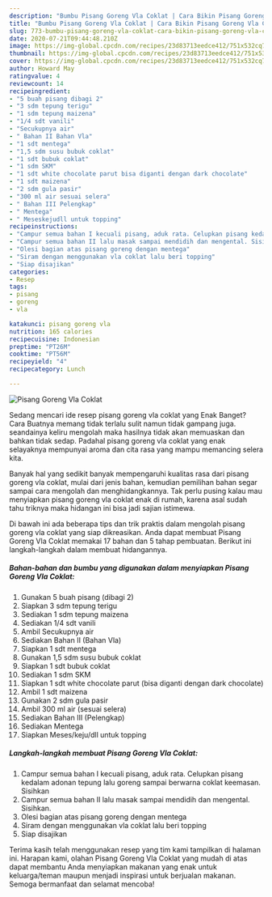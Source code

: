 ```yaml
---
description: "Bumbu Pisang Goreng Vla Coklat | Cara Bikin Pisang Goreng Vla Coklat Yang Lezat"
title: "Bumbu Pisang Goreng Vla Coklat | Cara Bikin Pisang Goreng Vla Coklat Yang Lezat"
slug: 773-bumbu-pisang-goreng-vla-coklat-cara-bikin-pisang-goreng-vla-coklat-yang-lezat
date: 2020-07-21T09:44:48.210Z
image: https://img-global.cpcdn.com/recipes/23d83713eedce412/751x532cq70/pisang-goreng-vla-coklat-foto-resep-utama.jpg
thumbnail: https://img-global.cpcdn.com/recipes/23d83713eedce412/751x532cq70/pisang-goreng-vla-coklat-foto-resep-utama.jpg
cover: https://img-global.cpcdn.com/recipes/23d83713eedce412/751x532cq70/pisang-goreng-vla-coklat-foto-resep-utama.jpg
author: Howard May
ratingvalue: 4
reviewcount: 14
recipeingredient:
- "5 buah pisang dibagi 2"
- "3 sdm tepung terigu"
- "1 sdm tepung maizena"
- "1/4 sdt vanili"
- "Secukupnya air"
- " Bahan II Bahan Vla"
- "1 sdt mentega"
- "1,5 sdm susu bubuk coklat"
- "1 sdt bubuk coklat"
- "1 sdm SKM"
- "1 sdt white chocolate parut bisa diganti dengan dark chocolate"
- "1 sdt maizena"
- "2 sdm gula pasir"
- "300 ml air sesuai selera"
- " Bahan III Pelengkap"
- " Mentega"
- " Meseskejudll untuk topping"
recipeinstructions:
- "Campur semua bahan I kecuali pisang, aduk rata. Celupkan pisang kedalam adonan tepung lalu goreng sampai berwarna coklat keemasan. Sisihkan"
- "Campur semua bahan II lalu masak sampai mendidih dan mengental. Sisihkan."
- "Olesi bagian atas pisang goreng dengan mentega"
- "Siram dengan menggunakan vla coklat lalu beri topping"
- "Siap disajikan"
categories:
- Resep
tags:
- pisang
- goreng
- vla

katakunci: pisang goreng vla 
nutrition: 165 calories
recipecuisine: Indonesian
preptime: "PT26M"
cooktime: "PT56M"
recipeyield: "4"
recipecategory: Lunch

---
```



![Pisang Goreng Vla Coklat](https://img-global.cpcdn.com/recipes/23d83713eedce412/751x532cq70/pisang-goreng-vla-coklat-foto-resep-utama.jpg)

Sedang mencari ide resep pisang goreng vla coklat yang Enak Banget? Cara Buatnya memang tidak terlalu sulit namun tidak gampang juga. seandainya keliru mengolah maka hasilnya tidak akan memuaskan dan bahkan tidak sedap. Padahal pisang goreng vla coklat yang enak selayaknya mempunyai aroma dan cita rasa yang mampu memancing selera kita.



Banyak hal yang sedikit banyak mempengaruhi kualitas rasa dari pisang goreng vla coklat, mulai dari jenis bahan, kemudian pemilihan bahan segar sampai cara mengolah dan menghidangkannya. Tak perlu pusing kalau mau menyiapkan pisang goreng vla coklat enak di rumah, karena asal sudah tahu triknya maka hidangan ini bisa jadi sajian istimewa.


Di bawah ini ada beberapa tips dan trik praktis dalam mengolah pisang goreng vla coklat yang siap dikreasikan. Anda dapat membuat Pisang Goreng Vla Coklat memakai 17 bahan dan 5 tahap pembuatan. Berikut ini langkah-langkah dalam membuat hidangannya.

<!--inarticleads1-->

##### Bahan-bahan dan bumbu yang digunakan dalam menyiapkan Pisang Goreng Vla Coklat:

1. Gunakan 5 buah pisang (dibagi 2)
1. Siapkan 3 sdm tepung terigu
1. Sediakan 1 sdm tepung maizena
1. Sediakan 1/4 sdt vanili
1. Ambil Secukupnya air
1. Sediakan  Bahan II (Bahan Vla)
1. Siapkan 1 sdt mentega
1. Gunakan 1,5 sdm susu bubuk coklat
1. Siapkan 1 sdt bubuk coklat
1. Sediakan 1 sdm SKM
1. Siapkan 1 sdt white chocolate parut (bisa diganti dengan dark chocolate)
1. Ambil 1 sdt maizena
1. Gunakan 2 sdm gula pasir
1. Ambil 300 ml air (sesuai selera)
1. Sediakan  Bahan III (Pelengkap)
1. Sediakan  Mentega
1. Siapkan  Meses/keju/dll untuk topping




<!--inarticleads2-->

##### Langkah-langkah membuat Pisang Goreng Vla Coklat:

1. Campur semua bahan I kecuali pisang, aduk rata. Celupkan pisang kedalam adonan tepung lalu goreng sampai berwarna coklat keemasan. Sisihkan
1. Campur semua bahan II lalu masak sampai mendidih dan mengental. Sisihkan.
1. Olesi bagian atas pisang goreng dengan mentega
1. Siram dengan menggunakan vla coklat lalu beri topping
1. Siap disajikan




Terima kasih telah menggunakan resep yang tim kami tampilkan di halaman ini. Harapan kami, olahan Pisang Goreng Vla Coklat yang mudah di atas dapat membantu Anda menyiapkan makanan yang enak untuk keluarga/teman maupun menjadi inspirasi untuk berjualan makanan. Semoga bermanfaat dan selamat mencoba!
